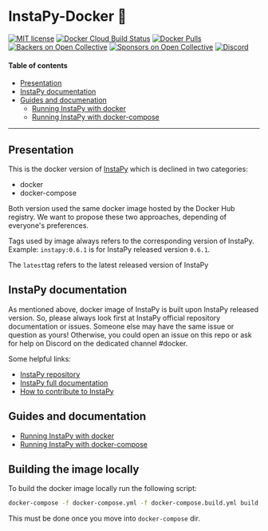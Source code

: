 # InstaPy-Docker 🐳
[![MIT license](https://img.shields.io/badge/license-GPLv3-blue.svg)](https://github.com/timgrossmann/InstaPy/blob/master/LICENSE)
[![Docker Cloud Build Status](https://img.shields.io/docker/cloud/build/instapy/instapy.svg)](https://hub.docker.com/r/instapy/instapy/builds)
[![Docker Pulls](https://img.shields.io/docker/pulls/instapy/instapy.svg)](https://hub.docker.com/r/instapy/instapy)
[![Backers on Open Collective](https://opencollective.com/instapy/backers/badge.svg)](https://github.com/timgrossmann/InstaPy#backers)
[![Sponsors on Open Collective](https://opencollective.com/instapy/sponsors/badge.svg)](https://github.com/timgrossmann/InstaPy#sponsors)
[![Discord](https://img.shields.io/discord/510385886869979136.svg)](https://discord.gg/FDETsht)

#### Table of contents
- [Presentation](#presentation)
- [InstaPy documentation](#instapy-documentation)
- [Guides and documenation](#guides-and-documentation)
  - [Running InstaPy with docker](https://github.com/InstaPy/instapy-docker/blob/master/documentation/docker.md)
  - [Running InstaPy with docker-compose](https://github.com/InstaPy/instapy-docker/blob/master/documentation/docker-compose.md)

---

## Presentation
This is the docker version of [InstaPy](https://github.com/timgrossmann/InstaPy) which is declined in two categories:
  - docker
  - docker-compose

Both version used the same docker image hosted by the Docker Hub registry. We want to propose these two approaches, depending of everyone's preferences.

Tags used by image always refers to the corresponding version of InstaPy. Example: `instapy:0.6.1` is for InstaPy released version `0.6.1`.

The `latest`tag refers to the latest released version of InstaPy

## InstaPy documentation
As mentioned above, docker image of InstaPy is built upon InstaPy released version. So, please always look first at InstaPy official repository documentation or issues. Someone else may have the same issue or question as yours!
Otherwise, you could open an issue on this repo or ask for help on Discord on the dedicated channel #docker.

Some helpful links:
  - [InstaPy repository](https://github.com/timgrossmann/InstaPy)
  - [InstaPy full documentation](https://github.com/timgrossmann/InstaPy/blob/master/DOCUMENTATION.md)
  - [How to contribute to InstaPy](https://github.com/InstaPy/instapy-docs)

## Guides and documentation

  - [Running InstaPy with docker](https://github.com/Herrox/instapy-docker/blob/master/documentation/docker.md)
  - [Running InstaPy with docker-compose](https://github.com/Herrox/instapy-docker/blob/master/documentation/docker-compose.md)
  
## Building the image locally

To build the docker image locally run the following script:

```sh
docker-compose -f docker-compose.yml -f docker-compose.build.yml build
```

This must be done once you move into `docker-compose` dir.
